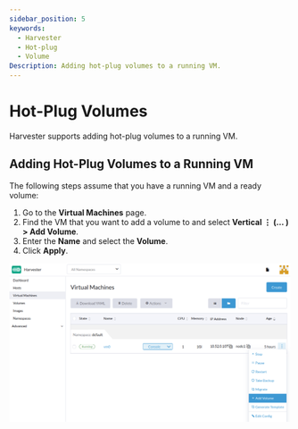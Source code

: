 ```yaml
---
sidebar_position: 5
keywords:
  - Harvester
  - Hot-plug
  - Volume
Description: Adding hot-plug volumes to a running VM.
---
```


# Hot-Plug Volumes

Harvester supports adding hot-plug volumes to a running VM.

## Adding Hot-Plug Volumes to a Running VM

The following steps assume that you have a running VM and a ready volume:

1. Go to the **Virtual Machines** page.
1. Find the VM that you want to add a volume to and select **Vertical ⋮ (… ) > Add Volume**.
1. Enter the **Name** and select the **Volume**.
1. Click **Apply**.

![Add Volume](assets/add-volume.png)
